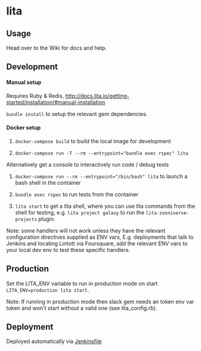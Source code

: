 # lita
## Usage

Head over to the Wiki for docs and help.

## Development

#### Manual setup
Requires Ruby & Redis, http://docs.lita.io/getting-started/installation/#manual-installation

`bundle install` to setup the relevant gem dependencies.

#### Docker setup

1. `docker-compose build` to build the local image for development

2. `docker-compose run -T --rm --entrypoint="bundle exec rspec" lita`

Alternatively get a console to interactively run code / debug tests

1. `docker-compose run --rm --entrypoint="/bin/bash" lita` to launch a bash shell in the container

2. `bundle exec rspec` to run tests from the container

3. `lita start` to get a lita shell, where you can use lita commands from the shell for testing, e.g. `lita project galaxy` to run the `lita-zooniverse-projects` plugin.

Note: some handlers will not work unless they have the relevant configuration directives supplied as ENV vars,
E.g. deployments that talk to Jenkins and locating Lintott via Foursquare, add the relevant ENV vars to your local dev env to test these specific handlers.

## Production
Set the LITA_ENV variable to run in production mode on start `LITA_ENV=production lita start`.

Note: If running in production mode then slack gem needs an token env var token and won't start without a valid one (see lita_config.rb).

## Deployment

Deployed automatically via [Jenkinsfile](./Jenkinsfile)
